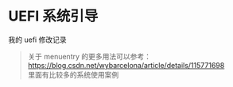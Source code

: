# UEFI 系统引导
我的 uefi 修改记录

> 关于 menuentry 的更多用法可以参考：  
> https://blog.csdn.net/wybarcelona/article/details/115771698  
> 里面有比较多的系统使用案例